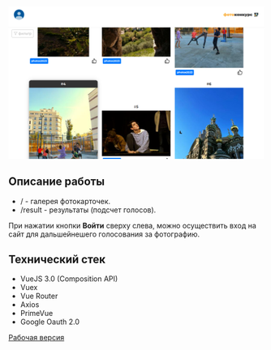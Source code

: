 ![](src/example/screencast.png)

## Описание работы
- / - галерея фотокарточек.
- /result - результаты (подсчет голосов).

При нажатии кнопки **Войти** сверху слева, можно осуществить вход на сайт для дальшейнешего голосования за фотографию.

## **Технический стек**
- VueJS 3.0 (Composition API)
- Vuex
- Vue Router
- Axios
- PrimeVue
- Google Oauth 2.0

[Рабочая версия](https://photovote.is57.ru)
